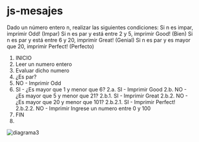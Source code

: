 # js-mesajes

Dado un número entero n, realizar las siguientes condiciones:
Si n es impar, imprimir Odd! (Impar)
Si n es par y está entre 2 y 5, imprimir Good! (Bien)
Si n es par y está entre 6 y 20, imprimir Great! (Genial)
Si n es par y es mayor que 20, imprimir Perfect! (Perfecto)

1. INICIO
2. Leer un numero entero
3. Evaluar dicho numero
4. ¿Es par?
 1. NO - Imprimir Odd
 2. SI - ¿Es mayor que 1 y menor que 6?
   2.a. SI - Imprimir Good
   2.b. NO - ¿Es mayor que 5 y menor que 21?
     2.b.1. SI - Imprimir Great
     2.b.2. NO - ¿Es mayor que 20 y menor que 101?
             2.b.2.1. SI - Imprimir Perfect!
             2.b.2.2. NO - Imprimir Ingrese un numero entre 0 y 100
5. FIN
6. 
![diagrama3](http://i67.tinypic.com/b8okl2.jpg)
